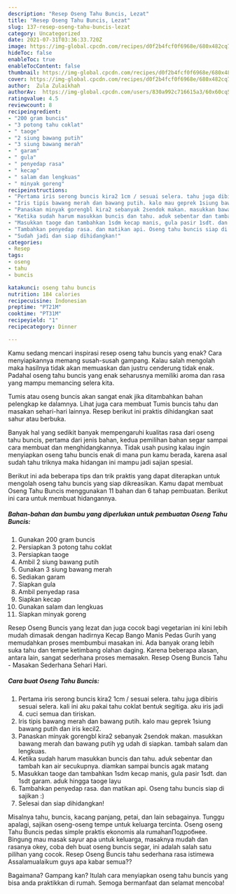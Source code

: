 ```yaml
---
description: "Resep Oseng Tahu Buncis, Lezat"
title: "Resep Oseng Tahu Buncis, Lezat"
slug: 137-resep-oseng-tahu-buncis-lezat
category: Uncategorized
date: 2021-07-31T03:36:33.720Z
image: https://img-global.cpcdn.com/recipes/d0f2b4fcf0f6968e/680x482cq70/oseng-tahu-buncis-foto-resep-utama.jpg
hideToc: false
enableToc: true
enableTocContent: false
thumbnail: https://img-global.cpcdn.com/recipes/d0f2b4fcf0f6968e/680x482cq70/oseng-tahu-buncis-foto-resep-utama.jpg
cover: https://img-global.cpcdn.com/recipes/d0f2b4fcf0f6968e/680x482cq70/oseng-tahu-buncis-foto-resep-utama.jpg
author:  Zula Zulaikhah
authorAv:  https://img-global.cpcdn.com/users/830a992c716615a3/60x60cq50/avatar.jpg
ratingvalue: 4.5
reviewcount: 8
recipeingredient:
- "200 gram buncis"
- "3 potong tahu coklat"
- " taoge"
- "2 siung bawang putih"
- "3 siung bawang merah"
- " garam"
- " gula"
- " penyedap rasa"
- " kecap"
- " salam dan lengkuas"
- " minyak goreng"
recipeinstructions:
- "Pertama iris serong buncis kira2 1cm / sesuai selera. tahu juga dibiris sesuai selera. kali ini aku pakai tahu coklat bentuk segitiga. aku iris jadi 4. cuci semua dan tiriskan."
- "Iris tipis bawang merah dan bawang putih. kalo mau geprek 1siung bawang putih dan iris kecil2."
- "Panaskan minyak gorengbl kira2 sebanyak 2sendok makan. masukkan bawang merah dan bawang putih yg udah di siapkan. tambah salam dan lengkuas."
- "Ketika sudah harum masukkan buncis dan tahu. aduk sebentar dan tambah kan air secukupnya. diamkan sampai buncis agak matang"
- "Masukkan taoge dan tambahkan 1sdm kecap manis, gula pasir 1sdt. dan 1sdt garam. aduk hingga taoge layu"
- "Tambahkan penyedap rasa. dan matikan api. Oseng tahu buncis siap di sajikan :)"
- "Sudah jadi dan siap dihidangkan!"
categories:
- Resep
tags:
- oseng
- tahu
- buncis

katakunci: oseng tahu buncis 
nutrition: 184 calories
recipecuisine: Indonesian
preptime: "PT21M"
cooktime: "PT31M"
recipeyield: "1"
recipecategory: Dinner

---
```



Kamu sedang mencari inspirasi resep oseng tahu buncis yang enak? Cara menyiapkannya memang susah-susah gampang. Kalau salah mengolah maka hasilnya tidak akan memuaskan dan justru cenderung tidak enak. Padahal oseng tahu buncis yang enak seharusnya memiliki aroma dan rasa yang mampu memancing selera kita.


Tumis atau oseng buncis akan sangat enak jika ditambahkan bahan pelengkap ke dalamnya. Lihat juga cara membuat Tumis buncis tahu dan masakan sehari-hari lainnya. Resep berikut ini praktis dihidangkan saat sahur atau berbuka.

Banyak hal yang sedikit banyak mempengaruhi kualitas rasa dari oseng tahu buncis, pertama dari jenis bahan, kedua pemilihan bahan segar sampai cara membuat dan menghidangkannya. Tidak usah pusing kalau ingin menyiapkan oseng tahu buncis enak di mana pun kamu berada, karena asal sudah tahu triknya maka hidangan ini mampu jadi sajian spesial.


Berikut ini ada beberapa tips dan trik praktis yang dapat diterapkan untuk mengolah oseng tahu buncis yang siap dikreasikan. Kamu dapat membuat Oseng Tahu Buncis menggunakan 11 bahan dan 6 tahap pembuatan. Berikut ini cara untuk membuat hidangannya.

<!--inarticleads1-->

##### Bahan-bahan dan bumbu yang diperlukan untuk pembuatan Oseng Tahu Buncis:

1. Gunakan 200 gram buncis
1. Persiapkan 3 potong tahu coklat
1. Persiapkan  taoge
1. Ambil 2 siung bawang putih
1. Gunakan 3 siung bawang merah
1. Sediakan  garam
1. Siapkan  gula
1. Ambil  penyedap rasa
1. Siapkan  kecap
1. Gunakan  salam dan lengkuas
1. Siapkan  minyak goreng


Resep Oseng Buncis yang lezat dan juga cocok bagi vegetarian ini kini lebih mudah dimasak dengan hadirnya Kecap Bango Manis Pedas Gurih yang memudahkan proses membumbui masakan ini. Ada banyak orang lebih suka tahu dan tempe ketimbang olahan daging. Karena beberapa alasan, antara lain, sangat sederhana proses memasakn. Resep Oseng Buncis Tahu - Masakan Sederhana Sehari Hari. 

<!--inarticleads2-->

##### Cara buat Oseng Tahu Buncis:

1. Pertama iris serong buncis kira2 1cm / sesuai selera. tahu juga dibiris sesuai selera. kali ini aku pakai tahu coklat bentuk segitiga. aku iris jadi 4. cuci semua dan tiriskan.
1. Iris tipis bawang merah dan bawang putih. kalo mau geprek 1siung bawang putih dan iris kecil2.
1. Panaskan minyak gorengbl kira2 sebanyak 2sendok makan. masukkan bawang merah dan bawang putih yg udah di siapkan. tambah salam dan lengkuas.
1. Ketika sudah harum masukkan buncis dan tahu. aduk sebentar dan tambah kan air secukupnya. diamkan sampai buncis agak matang
1. Masukkan taoge dan tambahkan 1sdm kecap manis, gula pasir 1sdt. dan 1sdt garam. aduk hingga taoge layu
1. Tambahkan penyedap rasa. dan matikan api. Oseng tahu buncis siap di sajikan :)
1. Selesai dan siap dihidangkan!

Misalnya tahu, buncis, kacang panjang, petai, dan lain sebagainya. Tunggu apalagi, sajikan oseng-oseng tempe untuk keluarga tercinta. Oseng oseng Tahu Buncis pedas simple praktis ekonomis ala rumahanПодробнее. Bingung mau masak sayur apa untuk keluarga, masaknya mudah dan rasanya okey, coba deh buat oseng buncis segar, ini adalah salah satu pilihan yang cocok. Resep Oseng Buncis tahu sederhana rasa istimewa Assalamualaikum guys apa kabar semua?? 

Bagaimana? Gampang kan? Itulah cara menyiapkan oseng tahu buncis yang bisa anda praktikkan di rumah. Semoga bermanfaat dan selamat mencoba!
